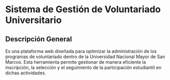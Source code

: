 # Sistema de Gestión de Voluntariado Universitario

## Descripción General

Es una plataforma web diseñada para optimizar la administración de los programas de voluntariado dentro de la Universidad Nacional Mayor de San Marcos. Esta herramienta permite gestionar de manera eficiente la inscripción, la selección y el seguimiento de la participación estudiantil en dichas actividades. 

